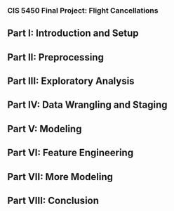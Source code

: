 ### CIS 5450 Final Project: Flight Cancellations

## Part I: Introduction and Setup

## Part II: Preprocessing

## Part III: Exploratory Analysis

## Part IV: Data Wrangling and Staging

## Part V: Modeling

## Part VI: Feature Engineering

## Part VII: More Modeling

## Part VIII: Conclusion
